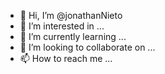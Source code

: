 - 👋 Hi, I’m @jonathanNieto
- 👀 I’m interested in ...
- 🌱 I’m currently learning ...
- 💞️ I’m looking to collaborate on ...
- 📫 How to reach me ...

<!---
jonathanNieto/jonathanNieto is a ✨ special ✨ repository because its `README.md` (this file) appears on your GitHub profile.
You can click the Preview link to take a look at your changes.
--->
